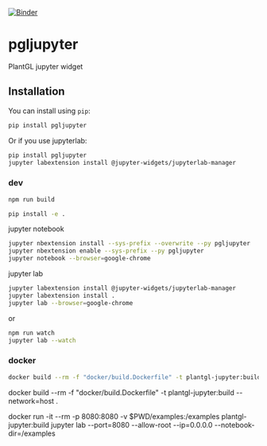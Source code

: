 
[![Binder](https://mybinder.org/badge_logo.svg)](https://mybinder.org/v2/gh/jvail/plantgl-jupyter.git/master?urlpath=lab&filepath=examples/lpy/leuwenberg.ipynb)

# pgljupyter

PlantGL jupyter widget

## Installation

You can install using `pip`:

```bash
pip install pgljupyter
```

Or if you use jupyterlab:

```bash
pip install pgljupyter
jupyter labextension install @jupyter-widgets/jupyterlab-manager
```

### dev

```bash
npm run build
```

```bash
pip install -e .
```

jupyter notebook

```bash
jupyter nbextension install --sys-prefix --overwrite --py pgljupyter
jupyter nbextension enable --sys-prefix --py pgljupyter
jupyter notebook --browser=google-chrome
```

jupyter lab

```bash
jupyter labextension install @jupyter-widgets/jupyterlab-manager
jupyter labextension install .
jupyter lab --browser=google-chrome
```

or

```bash
npm run watch
jupyter lab --watch
```

### docker

```bash
docker build --rm -f "docker/build.Dockerfile" -t plantgl-jupyter:build --network=host .
```

docker build --rm -f "docker/build.Dockerfile" -t plantgl-jupyter:build --network=host .

docker run -it --rm -p 8080:8080 -v $PWD/examples:/examples plantgl-jupyter:build jupyter lab --port=8080 --allow-root --ip=0.0.0.0 --notebook-dir=/examples
